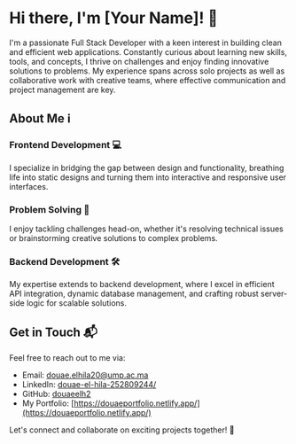 # Hi there, I'm [Your Name]! 👋

I'm a passionate Full Stack Developer with a keen interest in building clean and efficient web applications. Constantly curious about learning new skills, tools, and concepts, I thrive on challenges and enjoy finding innovative solutions to problems. My experience spans across solo projects as well as collaborative work with creative teams, where effective communication and project management are key.

## About Me ℹ️

### Frontend Development 💻
I specialize in bridging the gap between design and functionality, breathing life into static designs and turning them into interactive and responsive user interfaces.

### Problem Solving 🧠
I enjoy tackling challenges head-on, whether it's resolving technical issues or brainstorming creative solutions to complex problems.

### Backend Development 🛠️
My expertise extends to backend development, where I excel in efficient API integration, dynamic database management, and crafting robust server-side logic for scalable solutions.

## Get in Touch 📬

Feel free to reach out to me via:

- Email: [douae.elhila20@ump.ac.ma](mailto:douae.elhila20@ump.ac.ma)
- LinkedIn: [douae-el-hila-252809244/](https://www.linkedin.com/in/douae-el-hila-252809244/)
- GitHub: [douaeelh2](https://github.com/douaeelh2)
- My Portfolio: [https://douaeportfolio.netlify.app/](https://douaeportfolio.netlify.app/)

Let's connect and collaborate on exciting projects together! 🚀


<!---
douaeelh2/douaeelh2 is a ✨ special ✨ repository because its `README.md` (this file) appears on your GitHub profile.
You can click the Preview link to take a look at your changes.
--->
